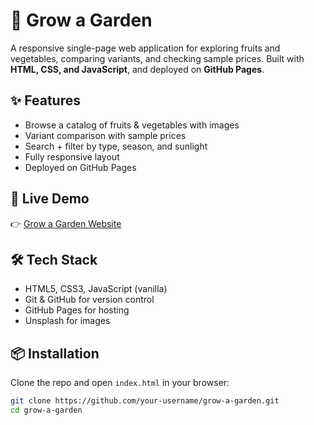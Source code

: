 # 🌱 Grow a Garden

A responsive single-page web application for exploring fruits and vegetables, comparing variants, and checking sample prices. Built with **HTML, CSS, and JavaScript**, and deployed on **GitHub Pages**.

## ✨ Features
- Browse a catalog of fruits & vegetables with images
- Variant comparison with sample prices
- Search + filter by type, season, and sunlight
- Fully responsive layout
- Deployed on GitHub Pages

## 🚀 Live Demo
👉 [Grow a Garden Website](https://harsh99887766.github.io/grow-a-garden/)

## 🛠 Tech Stack
- HTML5, CSS3, JavaScript (vanilla)
- Git & GitHub for version control
- GitHub Pages for hosting
- Unsplash for images

## 📦 Installation
Clone the repo and open `index.html` in your browser:
```bash
git clone https://github.com/your-username/grow-a-garden.git
cd grow-a-garden
